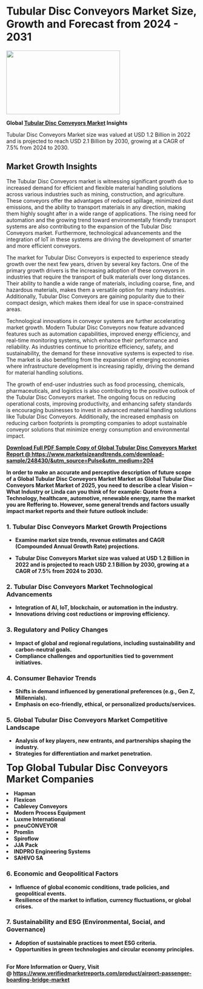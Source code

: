 <H1>Tubular Disc Conveyors Market Size, Growth and Forecast from 2024 - 2031</H1><img class="aligncenter size-medium wp-image-584254" src="https://thirdeyenews.in/wp-content/uploads/2024/09/Global-Market-Research-300x168.jpeg" alt="" width="300" height="168" /><p><strong>Global&nbsp;<a href="https://www.marketsizeandtrends.com/download-sample/248430/&amp;utm_source=Pulse&amp;utm_medium=204">Tubular Disc Conveyors Market</a> Insights</strong></p><p>Tubular Disc Conveyors Market size was valued at USD 1.2 Billion in 2022 and is projected to reach USD 2.1 Billion by 2030, growing at a CAGR of 7.5% from 2024 to 2030.</p><p><h2>Market Growth Insights</h2> <p>The Tubular Disc Conveyors market is witnessing significant growth due to increased demand for efficient and flexible material handling solutions across various industries such as mining, construction, and agriculture. These conveyors offer the advantages of reduced spillage, minimized dust emissions, and the ability to transport materials in any direction, making them highly sought after in a wide range of applications. The rising need for automation and the growing trend toward environmentally friendly transport systems are also contributing to the expansion of the Tubular Disc Conveyors market. Furthermore, technological advancements and the integration of IoT in these systems are driving the development of smarter and more efficient conveyors.</p> <p><strong><a href="#"></a></strong></p> <p>The market for Tubular Disc Conveyors is expected to experience steady growth over the next few years, driven by several key factors. One of the primary growth drivers is the increasing adoption of these conveyors in industries that require the transport of bulk materials over long distances. Their ability to handle a wide range of materials, including coarse, fine, and hazardous materials, makes them a versatile option for many industries. Additionally, Tubular Disc Conveyors are gaining popularity due to their compact design, which makes them ideal for use in space-constrained areas.</p> <p>Technological innovations in conveyor systems are further accelerating market growth. Modern Tubular Disc Conveyors now feature advanced features such as automation capabilities, improved energy efficiency, and real-time monitoring systems, which enhance their performance and reliability. As industries continue to prioritize efficiency, safety, and sustainability, the demand for these innovative systems is expected to rise. The market is also benefiting from the expansion of emerging economies where infrastructure development is increasing rapidly, driving the demand for material handling solutions.</p> <p>The growth of end-user industries such as food processing, chemicals, pharmaceuticals, and logistics is also contributing to the positive outlook of the Tubular Disc Conveyors market. The ongoing focus on reducing operational costs, improving productivity, and enhancing safety standards is encouraging businesses to invest in advanced material handling solutions like Tubular Disc Conveyors. Additionally, the increased emphasis on reducing carbon footprints is prompting companies to adopt sustainable conveyor solutions that minimize energy consumption and environmental impact.</p> <p><strong><a href="#"></p><p><span class=""><strong>Download Full PDF Sample Copy of Global Tubular Disc Conveyors Market Report</strong> @ <a href="https://www.marketsizeandtrends.com/download-sample/248430/&amp;utm_source=Pulse&amp;utm_medium=204" target="_blank">https://www.marketsizeandtrends.com/download-sample/248430/&amp;utm_source=Pulse&amp;utm_medium=204</a></span></p><p>In order to make an accurate and perceptive description of future scope of a Global&nbsp;Tubular Disc Conveyors Market Market as Global&nbsp;Tubular Disc Conveyors Market Market of 2025, you need to describe a clear Vision &ndash; What Industry or Linda can you think of for example: Quote from a Technology, healthcare, automotive, renewable energy, name the market you are Reffering to. However, some general trends and factors usually impact market reports and their future outlook include:</p><h3>1.&nbsp;<strong>Tubular Disc Conveyors Market Growth Projections</strong></h3><ul><li>Examine market size trends, revenue estimates and CAGR (Compounded Annual Growth Rate) projections.</li><li><p>Tubular Disc Conveyors Market size was valued at USD 1.2 Billion in 2022 and is projected to reach USD 2.1 Billion by 2030, growing at a CAGR of 7.5% from 2024 to 2030.</p></li></ul><h3>2.&nbsp;<strong>Tubular Disc Conveyors Market Technological Advancements</strong></h3><ul><li>Integration of AI, IoT, blockchain, or automation in the industry.</li><li>Innovations driving cost reductions or improving efficiency.</li></ul><h3>3.&nbsp;<strong>Regulatory and Policy Changes</strong></h3><ul><li>Impact of global and regional regulations, including sustainability and carbon-neutral goals.</li><li>Compliance challenges and opportunities tied to government initiatives.</li></ul><h3>4.&nbsp;<strong>Consumer Behavior Trends</strong></h3><ul><li>Shifts in demand influenced by generational preferences (e.g., Gen Z, Millennials).</li><li>Emphasis on eco-friendly, ethical, or personalized products/services.</li></ul><h3>5.&nbsp;<strong>Global Tubular Disc Conveyors Market Competitive Landscape</strong></h3><ul><li>Analysis of key players, new entrants, and partnerships shaping the industry.</li><li>Strategies for differentiation and market penetration.</li></ul><p data-pm-slice="1 1 []"><span style="color: inherit; font-family: inherit; font-size: 25px;">Top Global Tubular Disc Conveyors Market Companies</span></p><div class="" data-test-id=""><p><li>Hapman</li><li> Flexicon</li><li> Cablevey Conveyors</li><li> Modern Process Equipment</li><li> Luxme International</li><li> pneuCONVEYOR</li><li> Promlin</li><li> Spiroflow</li><li> JJA Pack</li><li> INDPRO Engineering Systems</li><li> SAHIVO SA</li></p></div><h3>6.&nbsp;<strong>Economic and Geopolitical Factors</strong></h3><ul><li>Influence of global economic conditions, trade policies, and geopolitical events.</li><li>Resilience of the market to inflation, currency fluctuations, or global crises.</li></ul><h3>7.&nbsp;<strong>Sustainability and ESG (Environmental, Social, and Governance)</strong></h3><ul><li>Adoption of sustainable practices to meet ESG criteria.</li><li>Opportunities in green technologies and circular economy principles.</li></ul><h2><strong style="font-size: 14px;">For More Information or Query, Visit @&nbsp;</strong><a style="background-color: #ffffff; font-size: 14px;" href="https://www.marketsizeandtrends.com/report/tubular-disc-conveyors-market/" target="_blank">https://www.verifiedmarketreports.com/product/airport-passenger-boarding-bridge-market</a></h2>
